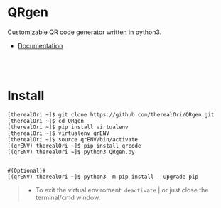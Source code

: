 # QRgen
Customizable QR code generator written in python3.
- [Documentation](https://pypi.org/project/qrcode/)

<br />
<br />

# Install

```
[therealOri ~]$ git clone https://github.com/therealOri/QRgen.git
[therealOri ~]$ cd QRgen
[therealOri ~]$ pip install virtualenv
[therealOri ~]$ virtualenv qrENV
[therealOri ~]$ source qrENV/bin/activate
[(qrENV) therealOri ~]$ pip install qrcode
[(qrENV) therealOri ~]$ python3 QRgen.py


#(Optional)#
[(qrENV) therealOri ~]$ python3 -m pip install --upgrade pip
```
> - To exit the virtual enviroment: `deactivate`  |  or just close the terminal/cmd window.
